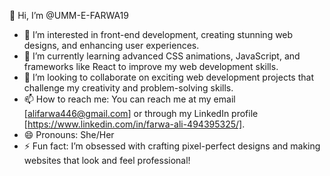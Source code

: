 👋 Hi, I’m @UMM-E-FARWA19

- 👀 I’m interested in front-end development, creating stunning web designs, and enhancing user experiences.
- 🌱 I’m currently learning advanced CSS animations, JavaScript, and frameworks like React to improve my web development skills.
- 💞️ I’m looking to collaborate on exciting web development projects that challenge my creativity and problem-solving skills.
- 📫 How to reach me: You can reach me at my email [alifarwa446@gmail.com] or through my LinkedIn profile [https://www.linkedin.com/in/farwa-ali-494395325/].
- 😄 Pronouns: She/Her
- ⚡ Fun fact: I’m obsessed with crafting pixel-perfect designs and making websites that look and feel professional!



<!---
UMM-E-FARWA19/UMM-E-FARWA19 is a ✨ special ✨ repository because its `README.md` (this file) appears on your GitHub profile.
You can click the Preview link to take a look at your changes.
--->

